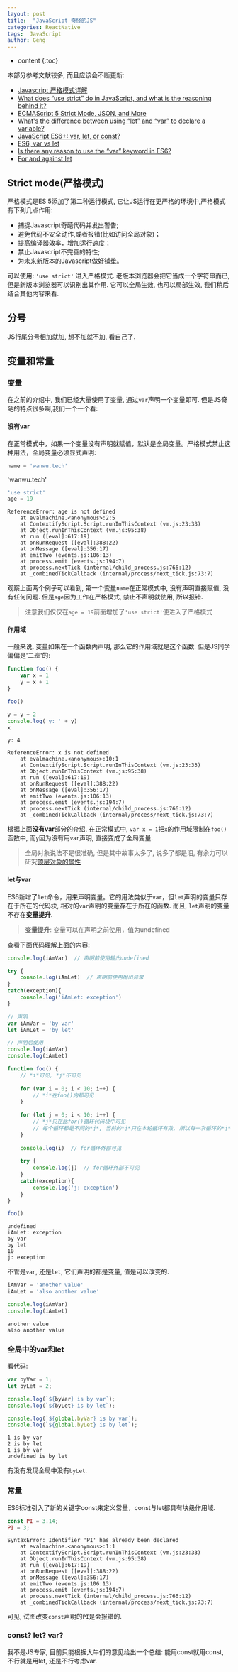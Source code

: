 ```yaml
---
layout: post
title:  "JavaScript 奇怪的JS"
categories: ReactNative
tags:  JavaScript  
author: Geng
---
```


* content
{:toc}

本部分参考文献较多, 而且应该会不断更新:
* [Javascript 严格模式详解](http://www.ruanyifeng.com/blog/2013/01/javascript_strict_mode.html)
* [What does “use strict” do in JavaScript, and what is the reasoning behind it?
](https://stackoverflow.com/questions/1335851/what-does-use-strict-do-in-javascript-and-what-is-the-reasoning-behind-it)
* [ECMAScript 5 Strict Mode, JSON, and More](https://johnresig.com/blog/ecmascript-5-strict-mode-json-and-more/)
* [What's the difference between using “let” and “var” to declare a variable?
](https://stackoverflow.com/questions/762011/whats-the-difference-between-using-let-and-var-to-declare-a-variable)
* [JavaScript ES6+: var, let, or const?](https://medium.com/javascript-scene/javascript-es6-var-let-or-const-ba58b8dcde75)
* [ES6, var vs let](http://www.jstips.co/en/javascript/keyword-var-vs-let/)
* [Is there any reason to use the “var” keyword in ES6?](https://softwareengineering.stackexchange.com/questions/274342/is-there-any-reason-to-use-the-var-keyword-in-es6)
* [For and against let](https://davidwalsh.name/for-and-against-let)

## Strict mode(严格模式)
严格模式是ES 5添加了第二种运行模式, 它让JS运行在更严格的环境中,严格模式有下列几点作用:







* 捕捉Javascript奇葩代码并发出警告;
* 避免代码不安全动作,或者报错(比如访问全局对象)；
* 提高编译器效率，增加运行速度；
* 禁止Javascript不完善的特性;
* 为未来新版本的Javascript做好铺垫。
  
可以使用: `'use strict'` 进入严格模式. 老版本浏览器会把它当成一个字符串而已, 但是新版本浏览器可以识别出其作用. 它可以全局生效, 也可以局部生效, 我们稍后结合其他内容来看.

## 分号
JS行尾分号相加就加, 想不加就不加, 看自己了. 

## 变量和常量

### 变量
在之前的介绍中, 我们已经大量使用了变量, 通过`var`声明一个变量即可. 但是JS奇葩的特点很多啊,我们一个一个看:

#### 没有var
在正常模式中，如果一个变量没有声明就赋值，默认是全局变量。严格模式禁止这种用法，全局变量必须显式声明:


```javascript
name = 'wanwu.tech'
```

'wanwu.tech'

```javascript
'use strict'
age = 19
```


    ReferenceError: age is not defined
        at evalmachine.<anonymous>:2:5
        at ContextifyScript.Script.runInThisContext (vm.js:23:33)
        at Object.runInThisContext (vm.js:95:38)
        at run ([eval]:617:19)
        at onRunRequest ([eval]:388:22)
        at onMessage ([eval]:356:17)
        at emitTwo (events.js:106:13)
        at process.emit (events.js:194:7)
        at process.nextTick (internal/child_process.js:766:12)
        at _combinedTickCallback (internal/process/next_tick.js:73:7)

观察上面两个例子可以看到, 第一个变量`name`在正常模式中, 没有声明直接赋值, 没有任何问题. 但是`age`因为工作在严格模式, 禁止不声明就使用, 所以报错. 

> 注意我们仅仅在`age = 19`前面增加了`'use strict'`便进入了严格模式

#### 作用域
一般来说, 变量如果在一个函数内声明, 那么它的作用域就是这个函数. 但是JS同学偏偏是'二班'的:


```javascript
function foo() {
    var x = 1
    y = x + 1
}

foo()

y = y + 2
console.log('y: ' + y)
x
```

    y: 4

    ReferenceError: x is not defined
        at evalmachine.<anonymous>:10:1
        at ContextifyScript.Script.runInThisContext (vm.js:23:33)
        at Object.runInThisContext (vm.js:95:38)
        at run ([eval]:617:19)
        at onRunRequest ([eval]:388:22)
        at onMessage ([eval]:356:17)
        at emitTwo (events.js:106:13)
        at process.emit (events.js:194:7)
        at process.nextTick (internal/child_process.js:766:12)
        at _combinedTickCallback (internal/process/next_tick.js:73:7)


根据上面**没有var**部分的介绍, 在正常模式中, `var x = 1`把`x`的作用域限制在`foo()`函数中, 而`y`因为没有用`var`声明, 直接变成了全局变量.

> 全局对象说法不是很准确, 但是其中故事太多了, 说多了都是泪, 有余力可以研究[顶层对象的属性](http://es6.ruanyifeng.com/#docs/let#顶层对象的属性)

#### let与var
ES6新增了`let`命令，用来声明变量。它的用法类似于`var`，但`let`声明的变量只存在于所在的代码块, 相对的`var`声明的变量存在于所在的函数. 而且, `let`声明的变量不存在**变量提升**.

> **变量提升**: 变量可以在声明之前使用，值为undefined

查看下面代码理解上面的内容:


```javascript
console.log(iAmVar)  // 声明前使用输出undefined

try {
    console.log(iAmLet)  // 声明前使用抛出异常
}
catch(exception){
    console.log('iAmLet: exception')
}

// 声明
var iAmVar = 'by var'
let iAmLet = 'by let'

// 声明后使用
console.log(iAmVar)
console.log(iAmLet)

function foo() {
    // *i*可见, *j*不可见
    
    for (var i = 0; i < 10; i++) {  
        // *i*在foo()内都可见
    }
    
    for (let j = 0; i < 10; i++) {
        // *j*只在此for()循环代码块中可见
        // 每个循环都是不同的*j*, 当前的*j*只在本轮循环有效, 所以每一次循环的*j*其实都是一个新的变量
    }
    
    console.log(i)  // for循环外部可见
    
    try {
        console.log(j)  // for循环外部不可见
    }
    catch(exception){
        console.log('j: exception')
    }
}

foo()
```

    undefined
    iAmLet: exception
    by var
    by let
    10
    j: exception




不管是`var`, 还是`let`, 它们声明的都是变量, 值是可以改变的.


```javascript
iAmVar = 'another value'
iAmLet = 'also another value'

console.log(iAmVar)
console.log(iAmLet)
```

    another value
    also another value




### 全局中的var和let
看代码:


```javascript
var byVar = 1;
let byLet = 2;

console.log(`${byVar} is by var`);
console.log(`${byLet} is by let`);

console.log(`${global.byVar} is by var`);
console.log(`${global.byLet} is by let`);
```

    1 is by var
    2 is by let
    1 is by var
    undefined is by let


有没有发现全局中没有`byLet`. 

### 常量
ES6标准引入了新的关键字const来定义常量，const与let都具有块级作用域.


```javascript
const PI = 3.14;
PI = 3; 
```


    SyntaxError: Identifier 'PI' has already been declared
        at evalmachine.<anonymous>:1:1
        at ContextifyScript.Script.runInThisContext (vm.js:23:33)
        at Object.runInThisContext (vm.js:95:38)
        at run ([eval]:617:19)
        at onRunRequest ([eval]:388:22)
        at onMessage ([eval]:356:17)
        at emitTwo (events.js:106:13)
        at process.emit (events.js:194:7)
        at process.nextTick (internal/child_process.js:766:12)
        at _combinedTickCallback (internal/process/next_tick.js:73:7)


可见, 试图改变`const`声明的`PI`是会报错的.

### const? let? var?
我不是JS专家, 目前只能根据大牛们的意见给出一个总结:
能用const就用const, 不行就是用let, 还是不行考虑var.
